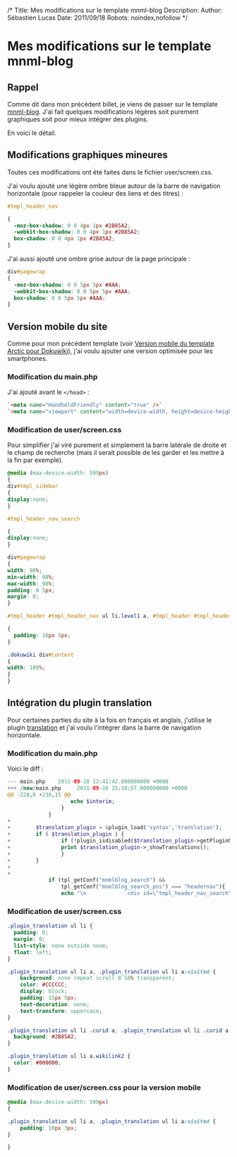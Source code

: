 /*
Title: Mes modifications sur le template mnml-blog
Description: 
Author: Sébastien Lucas
Date: 2011/09/18
Robots: noindex,nofollow
*/
# Mes modifications sur le template mnml-blog

## Rappel
Comme dit dans mon précédent billet, je viens de passer sur le template [mnml-blog](http://www.dokuwiki.org/template:mnml-blog). J'ai fait quelques modifications légères soit purement graphiques soit pour mieux intégrer des plugins.

En voici le détail.

## Modifications graphiques mineures

Toutes ces modifications ont été faites dans le fichier user/screen.css.

J'ai voulu ajouté une légère ombre bleue autour de la barre de navigation horizontale (pour rappeler la couleur des liens et des titres) : 
```css
#tmpl_header_nav

{
  -moz-box-shadow: 0 0 4px 1px #2B85A2;
  -webkit-box-shadow: 0 0 4px 1px #2B85A2;
  box-shadow: 0 0 4px 1px #2B85A2;
}
```

J'ai aussi ajouté une ombre grise autour de la page principale :
```css
div#pagewrap
{
  -moz-box-shadow: 0 0 5px 5px #AAA;
  -webkit-box-shadow: 0 0 5px 5px #AAA;
  box-shadow: 0 0 5px 5px #AAA;
}
```

## Version mobile du site

Comme pour mon précédent template (voir [Version mobile du template Arctic pour Dokuwiki](/fr/oss/dokuwiki-arctic-mobile)), j'ai voulu ajouter une version optimisée pour les smartphones.
### Modification du main.php

J'ai ajouté avant le `</head>` : 
```html
`<meta name="HandheldFriendly" content="true" />`
`<meta name="viewport" content="width=device-width, height=device-height, user-scalable=no" />`
```
### Modification de user/screen.css

Pour simplifier j'ai viré purement et simplement la barre latérale de droite et le champ de recherche (mais il serait possible de les garder et les mettre à la fin par exemple).
```css
@media (max-device-width: 599px)
{
div#tmpl_sidebar
{
display:none;
}

#tmpl_header_nav_search

{
display:none;
}

div#pagewrap
{
width: 98%;
min-width: 98%;
max-width: 98%;
padding: 0 5px;
margin: 0;
}

#tmpl_header #tmpl_header_nav ul li.level1 a, #tmpl_header #tmpl_header_nav ul li.level1 a:visited

{
  padding: 10px 5px;
}

.dokuwiki div#content
{
width: 100%;
}
}
```
## Intégration du plugin translation

Pour certaines parties du site à la fois en français et anglais, j'utilise le plugin [translation](http://www.dokuwiki.org/plugin:translation) et j'ai voulu l'intégrer dans la barre de navigation horizontale.
### Modification du main.php

Voici le diff :
```php
--- main.php    2011-09-18 12:41:42.000000000 +0000
+++ /new/main.php     2011-09-16 15:18:57.000000000 +0000
@@ -220,6 +236,15 @@
                    echo $interim;
                 }
             }
+
+        $translation_plugin = &plugin_load('syntax','translation');
+        if ( $translation_plugin ) {
+                if (!plugin_isdisabled($translation_plugin->getPluginName())) {
+                print $translation_plugin->_showTranslations();
+                }
+        }
+
+
             if (tpl_getConf("mnmlblog_search") &&
                 tpl_getConf("mnmlblog_search_pos") === "headernav"){
                 echo "\n            `<div id=\"tmpl_header_nav_search\" class=\"dokuwiki\">`\n";
```
### Modification de user/screen.css

```css
.plugin_translation ul li {
  padding: 0;
  margin: 0;
  list-style: none outside none;
  float: left;
}

.plugin_translation ul li a, .plugin_translation ul li a:visited {
    background: none repeat scroll 0 50% transparent;
    color: #CCCCCC;
    display: block;
    padding: 15px 5px;
    text-decoration: none;
    text-transform: uppercase;
}

.plugin_translation ul li .curid a, .plugin_translation ul li .curid a:visited {
  background: #2B85A2;
}

.plugin_translation ul li a.wikilink2 {
  color: #000000;
}
```
### Modification de user/screen.css pour la version mobile

```css
@media (max-device-width: 599px)
{

.plugin_translation ul li a, .plugin_translation ul li a:visited {
    padding: 10px 3px;
}

}
```
